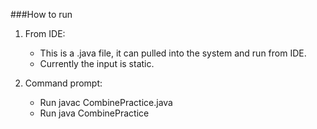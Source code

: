 ###How to run

1. From IDE:

    - This is a .java file, it can pulled into the system and run from IDE.
    - Currently the input is static.

2. Command prompt:
    - Run javac CombinePractice.java
    - Run java CombinePractice
